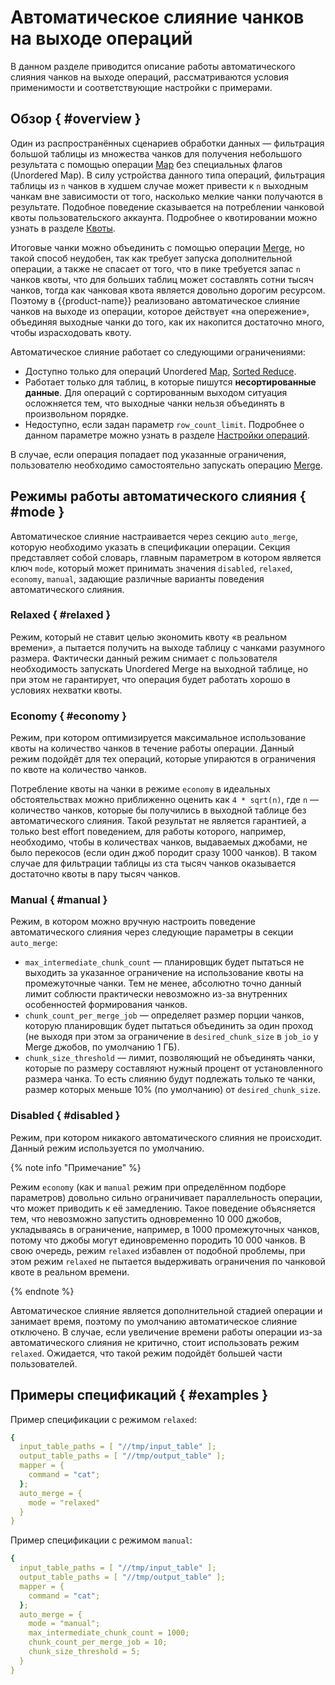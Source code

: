 # Автоматическое слияние чанков на выходе операций

В данном разделе приводится описание работы автоматического слияния чанков на выходе операций, рассматриваются условия применимости и соответствующие настройки с примерами.

## Обзор { #overview }

Один из распространённых сценариев обработки данных — фильтрация большой таблицы из множества чанков для получения небольшого результата с помощью операции [Map](../../../../user-guide/data-processing/operations/map.md) без специальных флагов (Unordered Map). В силу устройства данного типа операций, фильтрация таблицы из `n` чанков в худшем случае может привести к `n` выходным чанкам вне зависимости от того, насколько мелкие чанки получаются в результате. Подобное поведение сказывается на потреблении чанковой квоты пользовательского аккаунта. Подробнее о квотировании можно узнать в разделе [Квоты](../../../../user-guide/storage/quotas.md).

Итоговые чанки можно объединить с помощью операции [Merge](../../../../user-guide/data-processing/operations/merge.md), но такой способ неудобен, так как требует запуска дополнительной операции, а также не спасает от того, что в пике требуется запас `n` чанков квоты, что для больших таблиц может составлять сотни тысяч чанков, тогда как чанковая квота является довольно дорогим ресурсом. Поэтому в {{product-name}} реализовано автоматическое слияние чанков на выходе из операции, которое действует «на опережение», объединяя выходные чанки до того, как их накопится достаточно много, чтобы израсходовать квоту.

Автоматическое слияние работает со следующими ограничениями:

* Доступно только для операций Unordered [Map](../../../../user-guide/data-processing/operations/map.md), [Sorted Reduce](../../../../user-guide/data-processing/operations/reduce.md).
* Работает только для таблиц, в которые пишутся **несортированные данные**. Для операций с сортированным выходом ситуация осложняется тем, что выходные чанки нельзя объединять в произвольном порядке.
* Недоступно, если задан параметр `row_count_limit`. Подробнее о данном параметре можно узнать в разделе [Настройки операций](../../../../user-guide/data-processing/operations/operations-options.md).

В случае, если операция попадает под указанные ограничения, пользователю необходимо самостоятельно запускать операцию [Merge](../../../../user-guide/data-processing/operations/merge.md).

## Режимы работы автоматического слияния { #mode }

Автоматическое слияние настраивается через секцию `auto_merge`, которую необходимо указать в спецификации операции. Секция представляет собой словарь, главным параметром в котором является ключ `mode`, который может принимать значения `disabled`, `relaxed`, `economy`, `manual`, задающие различные варианты поведения автоматического слияния.

### Relaxed { #relaxed }

Режим, который не ставит целью экономить квоту «в реальном времени», а пытается получить на выходе таблицу с чанками разумного размера. Фактически данный режим снимает с пользователя необходимость запускать Unordered Merge на выходной таблице, но при этом не гарантирует, что операция будет работать хорошо в условиях нехватки квоты.

### Economy { #economy }

Режим, при котором оптимизируется максимальное использование квоты на количество чанков в течение работы операции. Данный режим подойдёт для тех операций, которые упираются в ограничения по квоте на количество чанков.

Потребление квоты на чанки в режиме `economy` в идеальных обстоятельствах можно приближенно оценить как `4 * sqrt(n)`, где `n` — количество чанков, которые бы получились в выходной таблице без автоматического слияния. Такой результат не является гарантией, а только best effort поведением, для работы которого, например, необходимо, чтобы в количествах чанков, выдаваемых джобами, не было перекосов (если один джоб породит сразу 1000 чанков). В таком случае для фильтрации таблицы из ста тысяч чанков оказывается достаточно квоты в пару тысяч чанков.

### Manual { #manual }

Режим, в котором можно вручную настроить поведение автоматического слияния через следующие параметры в секции `auto_merge`:

* `max_intermediate_chunk_count` — планировщик будет пытаться не выходить за указанное ограничение на использование квоты на промежуточные чанки. Тем не менее, абсолютно точно данный лимит соблюсти практически невозможно из-за внутренних особенностей формирования чанков.
* `chunk_count_per_merge_job` — определяет размер порции чанков, которую планировщик будет пытаться объединить за один проход (не выходя при этом за ограничение в `desired_chunk_size` в `job_io` у Merge джобов, по умолчанию 1 ГБ).
* `chunk_size_threshold` — лимит, позволяющий не объединять чанки, которые по размеру составляют нужный процент от установленного размера чанка. То есть слиянию будут подлежать только те чанки, размер которых меньше 10% (по умолчанию) от `desired_chunk_size`.

### Disabled { #disabled }

Режим, при котором никакого автоматического слияния не происходит. Данный режим используется по умолчанию.

{% note info "Примечание" %}

Режим `economy` (как и `manual` режим при определённом подборе параметров) довольно сильно ограничивает параллельность операции, что может приводить к её замедлению. Такое поведение объясняется тем, что невозможно запустить одновременно 10 000 джобов, укладываясь в ограничение, например, в 1000 промежуточных чанков, потому что джобы могут единовременно породить 10 000 чанков. В свою очередь, режим `relaxed` избавлен от подобной проблемы, при этом режим `relaxed` не пытается выдерживать ограничения по чанковой квоте в реальном времени.

{% endnote %}


Автоматическое слияние является дополнительной стадией операции и занимает время, поэтому по умолчанию автоматическое слияние отключено. В случае, если увеличение времени работы операции из-за автоматического слияния не критично, стоит использовать режим `relaxed`. Ожидается, что такой режим подойдёт большей части пользователей.

## Примеры спецификаций { #examples }

Пример спецификации с режимом `relaxed`: 


```yaml
{
  input_table_paths = [ "//tmp/input_table" ];
  output_table_paths = [ "//tmp/output_table" ];
  mapper = {
    command = "cat";
  };
  auto_merge = {
    mode = "relaxed"
  }
}
```
Пример спецификации с режимом `manual`:

```yaml
{
  input_table_paths = [ "//tmp/input_table" ];
  output_table_paths = [ "//tmp/output_table" ];
  mapper = {
    command = "cat";
  };
  auto_merge = {
    mode = "manual";
    max_intermediate_chunk_count = 1000;
    chunk_count_per_merge_job = 10;
    chunk_size_threshold = 5;
  }
}
```
